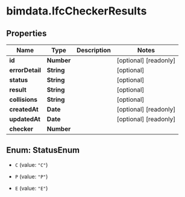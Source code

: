 # bimdata.IfcCheckerResults

## Properties

Name | Type | Description | Notes
------------ | ------------- | ------------- | -------------
**id** | **Number** |  | [optional] [readonly] 
**errorDetail** | **String** |  | [optional] 
**status** | **String** |  | [optional] 
**result** | **String** |  | [optional] 
**collisions** | **String** |  | [optional] 
**createdAt** | **Date** |  | [optional] [readonly] 
**updatedAt** | **Date** |  | [optional] [readonly] 
**checker** | **Number** |  | 



## Enum: StatusEnum


* `C` (value: `"C"`)

* `P` (value: `"P"`)

* `E` (value: `"E"`)




